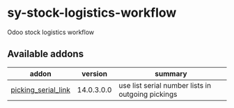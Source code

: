 # sy-stock-logistics-workflow
Odoo stock logistics workflow

[//]: # (addons)

Available addons
----------------
addon | version | summary
--- | --- | ---
[picking_serial_link](picking_serial_link/) | 14.0.3.0.0 | use list serial number lists in outgoing pickings

[//]: # (end addons)
